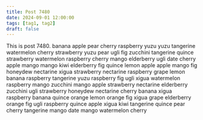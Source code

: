 ```yaml
---
title: Post 7480
date: 2024-09-01 12:00:00
tags: [tag1, tag2]
draft: false
---
```

This is post 7480.
banana
apple
pear
cherry
raspberry
yuzu
yuzu
tangerine
watermelon
cherry
strawberry
yuzu
pear
ugli
fig
zucchini
tangerine
quince
strawberry
watermelon
raspberry
cherry
mango
elderberry
ugli
date
cherry
apple
mango
mango
kiwi
elderberry
fig
quince
lemon
apple
apple
mango
fig
honeydew
nectarine
xigua
strawberry
nectarine
raspberry
grape
lemon
banana
raspberry
tangerine
yuzu
raspberry
fig
ugli
xigua
watermelon
raspberry
mango
zucchini
mango
apple
strawberry
nectarine
elderberry
zucchini
ugli
strawberry
honeydew
nectarine
cherry
banana
xigua
raspberry
banana
quince
orange
lemon
orange
fig
xigua
grape
elderberry
orange
fig
ugli
raspberry
quince
apple
xigua
kiwi
tangerine
quince
pear
cherry
tangerine
mango
date
mango
watermelon
cherry
